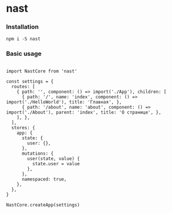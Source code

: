# nast

### Installation

<pre><code>npm i -S nast</code></pre>

### Basic usage

<pre><code>
import NastCore from 'nast'

const settings = {
  routes: [
    { path: '', component: () => import('./App'), children: [
      { path: '/', name: 'index', component: () => import('./HelloWorld'), title: 'Главная', },
      { path: '/about', name: 'about', component: () => import('./About'), parent: 'index', title: 'О странице', },
    ], },
  ],
  stores: {
    app: {
      state: {
        user: {},
      },
      mutations: {
        user(state, value) {
          state.user = value
        },
      },
      namespaced: true,
    },
  },
}

NastCore.createApp(settings)
</code></pre>